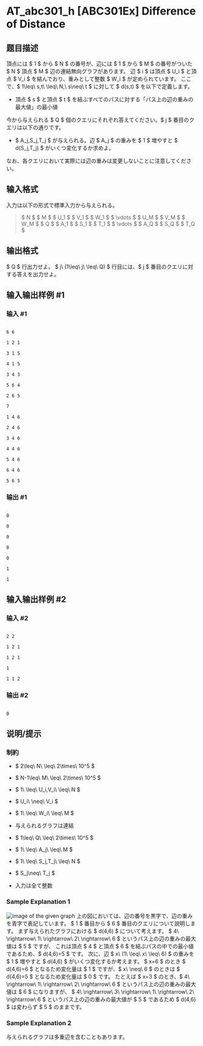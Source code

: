 # AT_abc301_h [ABC301Ex] Difference of Distance

## 题目描述

[problemUrl]: https://atcoder.jp/contests/abc301/tasks/abc301_h

頂点には $ 1 $ から $ N $ の番号が、辺には $ 1 $ から $ M $ の番号がついた $ N $ 頂点 $ M $ 辺の連結無向グラフがあります。 辺 $ i $ は頂点 $ U_i $ と頂点 $ V_i $ を結んでおり、重みとして整数 $ W_i $ が定められています。 ここで、$ 1\leq\ s,t\ \leq\ N,\ s\neq\ t $ に対して $ d(s,t) $ を以下で定義します。

- 頂点 $ s $ と頂点 $ t $ を結ぶすべてのパスに対する「パス上の辺の重みの最大値」の最小値
 
今から与えられる $ Q $ 個のクエリにそれぞれ答えてください。$ j $ 番目のクエリは以下の通りです。

- $ A_j,S_j,T_j $ が与えられる。辺 $ A_j $ の重みを $ 1 $ 増やすと $ d(S_j,T_j) $ がいくつ変化するか求めよ。
 
なお、各クエリにおいて実際には辺の重みは変更しないことに注意してください。

## 输入格式

入力は以下の形式で標準入力から与えられる。

> $ N $ $ M $ $ U_1 $ $ V_1 $ $ W_1 $ $ \vdots $ $ U_M $ $ V_M $ $ W_M $ $ Q $ $ A_1 $ $ S_1 $ $ T_1 $ $ \vdots $ $ A_Q $ $ S_Q $ $ T_Q $

## 输出格式

$ Q $ 行出力せよ。 $ j\ (1\leq\ j\ \leq\ Q) $ 行目には、$ j $ 番目のクエリに対する答えを出力せよ。

## 输入输出样例 #1

### 输入 #1

```
6 6
1 2 1
3 1 5
4 1 5
3 4 3
5 6 4
2 6 5
7
1 4 6
2 4 6
3 4 6
4 4 6
5 4 6
6 4 6
5 6 5
```

### 输出 #1

```
0
0
0
0
0
1
1
```

## 输入输出样例 #2

### 输入 #2

```
2 2
1 2 1
1 2 1
1
1 1 2
```

### 输出 #2

```
0
```

## 说明/提示

### 制約

- $ 2\leq\ N\ \leq\ 2\times\ 10^5 $
- $ N-1\leq\ M\ \leq\ 2\times\ 10^5 $
- $ 1\ \leq\ U_i,V_i\ \leq\ N $
- $ U_i\ \neq\ V_i $
- $ 1\ \leq\ W_i\ \leq\ M $
- 与えられるグラフは連結
- $ 1\leq\ Q\ \leq\ 2\times\ 10^5 $
- $ 1\ \leq\ A_j\ \leq\ M $
- $ 1\ \leq\ S_j,T_j\ \leq\ N $
- $ S_j\neq\ T_j $
- 入力は全て整数
 
### Sample Explanation 1

![image of the given graph](https://img.atcoder.jp/abc301/00609898872063e16f2e7b43c6436c6d.png) 上の図においては、辺の番号を黒字で、辺の重みを青字で表記しています。 $ 1 $ 番目から $ 6 $ 番目のクエリについて説明します。 まず与えられたグラフにおける $ d(4,6) $ について考えます。 $ 4\ \rightarrow\ 1\ \rightarrow\ 2\ \rightarrow\ 6 $ というパス上の辺の重みの最大値は $ 5 $ ですが、 これは頂点 $ 4 $ と頂点 $ 6 $ を結ぶパスの中での最小値であるため、$ d(4,6)=5 $ です。 次に、辺 $ x\ (1\ \leq\ x\ \leq\ 6) $ の重みを $ 1 $ 増やすと $ d(4,6) $ がいくつ変化するか考えます。 $ x=6 $ のとき $ d(4,6)=6 $ となるため変化量は $ 1 $ ですが、$ x\ \neq\ 6 $ のときは $ d(4,6)=5 $ となるため変化量は $ 0 $ です。 たとえば $ x=3 $ のとき、$ 4\ \rightarrow\ 1\ \rightarrow\ 2\ \rightarrow\ 6 $ というパス上の辺の重みの最大値は $ 6 $ になりますが、 $ 4\ \rightarrow\ 3\ \rightarrow\ 1\ \rightarrow\ 2\ \rightarrow\ 6 $ というパス上の辺の重みの最大値が $ 5 $ であるため $ d(4,6) $ は変わらず $ 5 $ のままです。

### Sample Explanation 2

与えられるグラフは多重辺を含むこともあります。